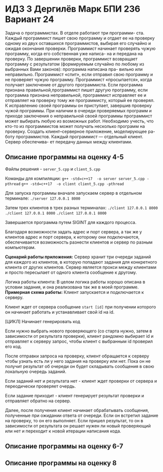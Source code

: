 # ИДЗ 3 Дергилёв Марк БПИ 236 Вариант 24

Задача о программистах. В отделе работают три программи-
ста. Каждый программист пишет свою программу и отдает ее на
проверку одному из двух оставшихся программистов, выбирая его
случайно и ожидая окончания проверки. Программист начинает
проверять чужую программу, когда его собственная уже написа-
на и передана на проверку. По завершении проверки, программист
возвращает программу с результатом (формируемым случайно по
любому из выбранных Вами законов): программа написана пра-
вильно или неправильно. Программист «спит», если отправил свою программу и не проверяет чужую программу. Программист «просыпается», когда получает заключение от другого программиста.
Если программа признана правильной,программист пишет другую
программу, если программа признана неправильной, программист
исправляет ее и отправляет на проверку тому же программисту,
который ее проверял. К исправлению своей программы он приступает, завершив проверку чужой программы. При наличии в очереди проверяемых программ и приходе заключения о неправильной своей программы программист может выбирать любую из возможных работ. Необходимо учесть, что кто-то из программистов может получать несколько программ на проверку.
Создать клиент–серверное приложение, моделирующее ра-
боту программистов.
Каждый программист — отдельный клиент. Сервер обеспечива-
ет передачу данных между клиентами.


## Описание программы на оценку 4-5

Файлы решения - `server_5.cpp` и `client_5.cpp`

Команды для компиляции:
`g++ -std=c++17  -o server server_5.cpp -pthread`
`g++ -std=c++17  -o client client_5.cpp -pthread `

Для запуска программы вначале запускаем сервер в отдельном терминале:
`./server 127.0.0.1 8000`

Затем трех клиентов в трех разных терминалах:
`./client 127.0.0.1 8000`
`./client 127.0.0.1 8000`
`./client 127.0.0.1 8000`

Завершается программа путем SIGINT для каждого процесса.

Благодаря возможности задать адрес и порт сервера, а так же у клиентов адрес и порт сервера, к которому они подключаются, обеспечивается возможность разнести клиентов и сервер по разным компьютерам.

**Сценарий работы приложения:**
Сервер хранит три очереди заданий для каждого из клиентов, в которую попадают задания для конкретного клиента от других клиентов. 
Сервер является прокси между клиентами и просто пересылает от одного клиента сообщение к другому. 

Логика работы клиента:
В целом логика работы хорошо описана в условии задания, и она реализована так же в моей программе. 
**Примерная схема работы:**
Клиент запускается и подключается к серверу.

Клиент ждет от сервера сообщение `start [id]` при получении которого он начинает работать и устанавливает свой id на id.

[ЦИКЛ]
Начинает генерировать код

Если нужно выбрать нового проверяющего (со старта нужно, затем в зависимости от результата проверки), клиент рандомно выбирает id и отправляет к серверу запрос, чтобы клиент с выбранным id проверил его код.

После отправки запроса на проверку, клиент обращается к серверу чтобы узнать есть ли у него задания на проверку или нет. Пока он не получит результат об очереди он будет складывать сообщения в свою локальную очередь заданий.

Если заданий нет и результата нет - клиент ждет проверки от сервера и переодически проверяет очердь.

Если задание приходит - клиент генерирует результат проверки и отправляет обратно на сервер.

Далее, после получения клиент начинает обрабатывать сообщения, полученные при ожидании ответа от очереди.
Если он встретил задание на проверку, то он его выполняет. 
Если пришел результат, то он в зависимости от результата он решает нужен ли новый проверяющий или нет и переходит к новой итерации написания кода.


## Описание программы на оценку 6-7



## Описание программы на оценку 8
